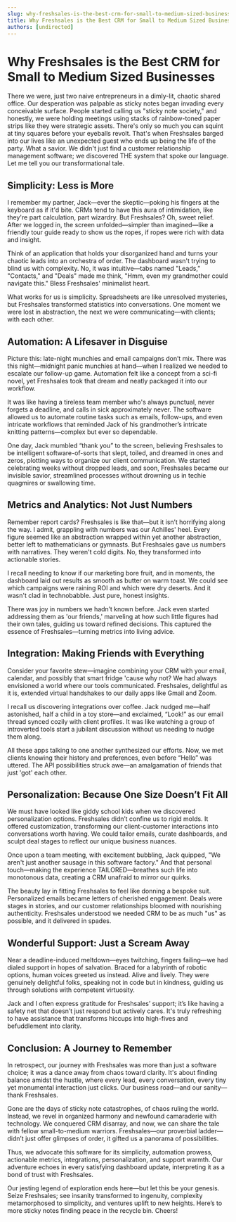 ```yaml
---
slug: why-freshsales-is-the-best-crm-for-small-to-medium-sized-businesses
title: Why Freshsales is the Best CRM for Small to Medium Sized Businesses
authors: [undirected]
---
```



# Why Freshsales is the Best CRM for Small to Medium Sized Businesses

There we were, just two naive entrepreneurs in a dimly-lit, chaotic shared office. Our desperation was palpable as sticky notes began invading every conceivable surface. People started calling us "sticky note society," and honestly, we were holding meetings using stacks of rainbow-toned paper strips like they were strategic assets. There's only so much you can squint at tiny squares before your eyeballs revolt. That's when Freshsales barged into our lives like an unexpected guest who ends up being the life of the party. What a savior. We didn't just find a customer relationship management software; we discovered THE system that spoke our language. Let me tell you our transformational tale.

## Simplicity: Less is More

I remember my partner, Jack—ever the skeptic—poking his fingers at the keyboard as if it'd bite. CRMs tend to have this aura of intimidation, like they're part calculation, part wizardry. But Freshsales? Oh, sweet relief. After we logged in, the screen unfolded—simpler than imagined—like a friendly tour guide ready to show us the ropes, if ropes were rich with data and insight.

Think of an application that holds your disorganized hand and turns your chaotic leads into an orchestra of order. The dashboard wasn't trying to blind us with complexity. No, it was intuitive—tabs named "Leads," "Contacts," and "Deals" made me think, "Hmm, even my grandmother could navigate this." Bless Freshsales' minimalist heart.

What works for us is simplicity. Spreadsheets are like unresolved mysteries, but Freshsales transformed statistics into conversations. One moment we were lost in abstraction, the next we were communicating—with clients; with each other.

## Automation: A Lifesaver in Disguise

Picture this: late-night munchies and email campaigns don’t mix. There was this night—midnight panic munchies at hand—when I realized we needed to escalate our follow-up game. Automation felt like a concept from a sci-fi novel, yet Freshsales took that dream and neatly packaged it into our workflow.

It was like having a tireless team member who's always punctual, never forgets a deadline, and calls in sick approximately never. The software allowed us to automate routine tasks such as emails, follow-ups, and even intricate workflows that reminded Jack of his grandmother’s intricate knitting patterns—complex but ever so dependable. 

One day, Jack mumbled “thank you” to the screen, believing Freshsales to be intelligent software-of-sorts that slept, toiled, and dreamed in ones and zeros, plotting ways to organize our client communication. We started celebrating weeks without dropped leads, and soon, Freshsales became our invisible savior, streamlined processes without drowning us in techie quagmires or swallowing time.

## Metrics and Analytics: Not Just Numbers

Remember report cards? Freshsales is like that—but it isn’t horrifying along the way. I admit, grappling with numbers was our Achilles' heel. Every figure seemed like an abstraction wrapped within yet another abstraction, better left to mathematicians or gymnasts. But Freshsales gave us numbers with narratives. They weren't cold digits. No, they transformed into actionable stories.

I recall needing to know if our marketing bore fruit, and in moments, the dashboard laid out results as smooth as butter on warm toast. We could see which campaigns were raining ROI and which were dry deserts. And it wasn't clad in technobabble. Just pure, honest insights. 

There was joy in numbers we hadn’t known before. Jack even started addressing them as 'our friends,' marveling at how such little figures had their own tales, guiding us toward refined decisions. This captured the essence of Freshsales—turning metrics into living advice.

## Integration: Making Friends with Everything

Consider your favorite stew—imagine combining your CRM with your email, calendar, and possibly that smart fridge 'cause why not? We had always envisioned a world where our tools communicated. Freshsales, delightful as it is, extended virtual handshakes to our daily apps like Gmail and Zoom.

I recall us discovering integrations over coffee. Jack nudged me—half astonished, half a child in a toy store—and exclaimed, “Look!” as our email thread synced cozily with client profiles. It was like watching a group of introverted tools start a jubilant discussion without us needing to nudge them along.

All these apps talking to one another synthesized our efforts. Now, we met clients knowing their history and preferences, even before “Hello” was uttered. The API possibilities struck awe—an amalgamation of friends that just 'got' each other.

## Personalization: Because One Size Doesn’t Fit All

We must have looked like giddy school kids when we discovered personalization options. Freshsales didn’t confine us to rigid molds. It offered customization, transforming our client-customer interactions into conversations worth having. We could tailor emails, curate dashboards, and sculpt deal stages to reflect our unique business nuances.

Once upon a team meeting, with excitement bubbling, Jack quipped, "We aren't just another sausage in this software factory." And that personal touch—making the experience TAILORED—breathes such life into monotonous data, creating a CRM unafraid to mirror our quirks.

The beauty lay in fitting Freshsales to feel like donning a bespoke suit. Personalized emails became letters of cherished engagement. Deals were stages in stories, and our customer relationships bloomed with nourishing authenticity. Freshsales understood we needed CRM to be as much "us" as possible, and it delivered in spades.

## Wonderful Support: Just a Scream Away

Near a deadline-induced meltdown—eyes twitching, fingers failing—we had dialed support in hopes of salvation. Braced for a labyrinth of robotic options, human voices greeted us instead. Alive and lively. They were genuinely delightful folks, speaking not in code but in kindness, guiding us through solutions with competent virtuosity.

Jack and I often express gratitude for Freshsales’ support; it’s like having a safety net that doesn’t just respond but actively cares. It's truly refreshing to have assistance that transforms hiccups into high-fives and befuddlement into clarity.

## Conclusion: A Journey to Remember

In retrospect, our journey with Freshsales was more than just a software choice; it was a dance away from chaos toward clarity. It's about finding balance amidst the hustle, where every lead, every conversation, every tiny yet monumental interaction just clicks. Our business road—and our sanity—thank Freshsales.

Gone are the days of sticky note catastrophes, of chaos ruling the world. Instead, we revel in organized harmony and newfound camaraderie with technology. We conquered CRM disarray, and now, we can share the tale with fellow small-to-medium warriors. Freshsales—our proverbial ladder—didn’t just offer glimpses of order, it gifted us a panorama of possibilities.

Thus, we advocate this software for its simplicity, automation prowess, actionable metrics, integrations, personalization, and support warmth. Our adventure echoes in every satisfying dashboard update, interpreting it as a bond of trust with Freshsales.

Our jesting legend of exploration ends here—but let this be your genesis. Seize Freshsales; see insanity transformed to ingenuity, complexity metamorphosed to simplicity, and ventures uplift to new heights. Here’s to more sticky notes finding peace in the recycle bin. Cheers!